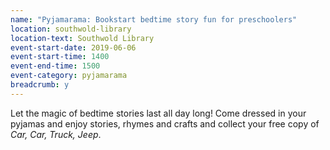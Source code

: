 ```yaml
---
name: "Pyjamarama: Bookstart bedtime story fun for preschoolers"
location: southwold-library
location-text: Southwold Library
event-start-date: 2019-06-06
event-start-time: 1400
event-end-time: 1500
event-category: pyjamarama
breadcrumb: y
---
```


Let the magic of bedtime stories last all day long! Come dressed in your pyjamas and enjoy stories, rhymes and crafts and collect your free copy of <cite>Car, Car, Truck, Jeep</cite>.
